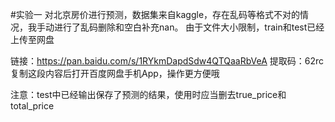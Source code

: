 #实验一
对北京房价进行预测，数据集来自kaggle，存在乱码等格式不对的情况，我手动进行了乱码删除和空白补充nan。
由于文件大小限制，train和test已经上传至网盘

链接：https://pan.baidu.com/s/1RYkmDapdSdw4QTQaaRbVeA  提取码：62rc 
复制这段内容后打开百度网盘手机App，操作更方便哦

注意：test中已经输出保存了预测的结果，使用时应当删去true_price和total_price
